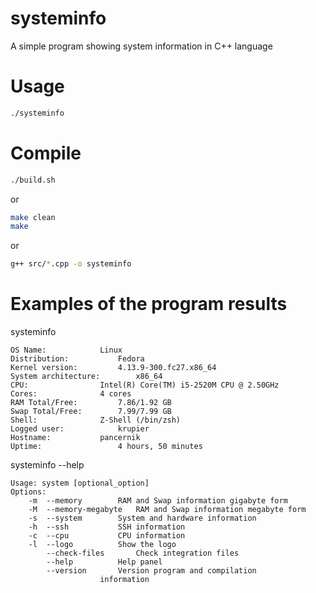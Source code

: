 # systeminfo
A simple program showing system information in C++ language
# Usage
```sh
./systeminfo
```
# Compile
```sh
./build.sh
```
or
```sh
make clean
make
```
or
```sh
g++ src/*.cpp -o systeminfo
```
# Examples of the program results
systeminfo
```
OS Name:			Linux
Distribution:			Fedora
Kernel version:			4.13.9-300.fc27.x86_64
System architecture:		x86_64
CPU:				Intel(R) Core(TM) i5-2520M CPU @ 2.50GHz
Cores:		  		4 cores
RAM Total/Free:			7.86/1.92 GB
Swap Total/Free:		7.99/7.99 GB
Shell:				Z-Shell (/bin/zsh)
Logged user:			krupier
Hostname:			pancernik
Uptime:			        4 hours, 50 minutes
```
systeminfo --help
```
Usage: system [optional_option]
Options:
	-m	--memory		RAM and Swap information gigabyte form
	-M	--memory-megabyte	RAM and Swap information megabyte form
	-s	--system		System and hardware information
	-h	--ssh			SSH information
	-c	--cpu			CPU information
	-l	--logo			Show the logo
		--check-files		Check integration files
		--help			Help panel
		--version		Version program and compilation
					information
```
